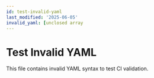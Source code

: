 ```yaml
---
id: test-invalid-yaml
last_modified: '2025-06-05'
invalid_yaml: [unclosed array
---
```


# Test Invalid YAML

This file contains invalid YAML syntax to test CI validation.